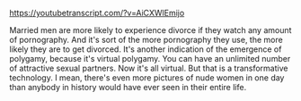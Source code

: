 https://youtubetranscript.com/?v=AiCXWlEmijo

 Married men are more likely to experience divorce if they watch any amount of pornography. And it's sort of the more pornography they use, the more likely they are to get divorced. It's another indication of the emergence of polygamy, because it's virtual polygamy. You can have an unlimited number of attractive sexual partners. Now it's all virtual. But that is a transformative technology. I mean, there's even more pictures of nude women in one day than anybody in history would have ever seen in their entire life.